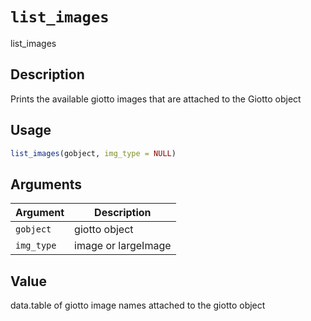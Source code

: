 # `list_images`

list_images


## Description

Prints the available giotto images that are attached to the Giotto object


## Usage

```r
list_images(gobject, img_type = NULL)
```


## Arguments

Argument      |Description
------------- |----------------
`gobject`     |     giotto object
`img_type`     |     image or largeImage


## Value

data.table of giotto image names attached to the giotto object


